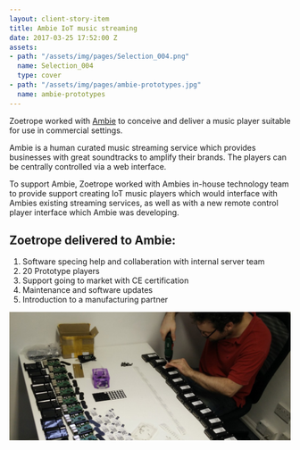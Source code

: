 ```yaml
---
layout: client-story-item
title: Ambie IoT music streaming
date: 2017-03-25 17:52:00 Z
assets:
- path: "/assets/img/pages/Selection_004.png"
  name: Selection_004
  type: cover
- path: "/assets/img/pages/ambie-prototypes.jpg"
  name: ambie-prototypes
---
```


Zoetrope worked with [Ambie](http://ambie.fm) to conceive and deliver a music player suitable for use in commercial settings.

Ambie is a human curated music streaming service which provides businesses with great soundtracks to amplify their brands. The players can be centrally controlled via a web interface.

To support Ambie, Zoetrope worked with Ambies in-house technology team to provide support creating IoT music players which would interface with Ambies existing streaming services, as well as with a new remote control player interface which Ambie was developing.

## Zoetrope delivered to Ambie:

1. Software specing help and collaberation with internal server team
2. 20 Prototype players
3. Support going to market with CE certification
4. Maintenance and software updates
5. Introduction to a manufacturing partner

![Prototype players](/assets/img/pages/ambie-prototypes.jpg)
